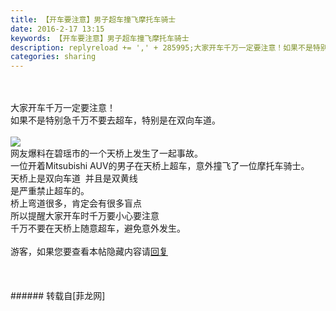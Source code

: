 ```yaml
---
title: 【开车要注意】男子超车撞飞摩托车骑士
date: 2016-2-17 13:15
keywords: 【开车要注意】男子超车撞飞摩托车骑士
description: replyreload += ',' + 285995;大家开车千万一定要注意！如果不是特别急千万不要去超车，特别是在双向车道。网友爆料在碧瑶市的一个天桥上发生了一起事故。一位开着Mitsubishi AUV的男子在天桥上超车，意外撞飞了一位摩托车骑士。天桥上是双向车道  并且是双黄线是严重禁止超车的。桥上弯道很多，肯定会有很多盲点   所以提醒大家开车时千万要小心要注意千万不要在天桥上随意超车，避免意外发生。游客，如果您要查看本帖隐藏内容请回复
categories: sharing
---
```

<td class="t_f" id="postmessage_285995">

<script type="fc23a2a54cdc383315ab89d5-text/javascript">replyreload += ',' + 285995;</script><br/>
<br/>
大家开车千万一定要注意！<br/>
如果不是特别急千万不要去超车，特别是在双向车道。<br/>
<br/>

<img aid="145624" data-cf-modified-fc23a2a54cdc383315ab89d5-="" file="data/attachment/forum/201602/17/131158gox3z1u4jof93x3w.jpg.thumb.jpg" id="aimg_145624" inpost="1" onclick="" onmouseover="" src="http://www.flw.ph/data/attachment/forum/201602/17/131158gox3z1u4jof93x3w.jpg" style="cursor:pointer" zoomfile="data/attachment/forum/201602/17/131158gox3z1u4jof93x3w.jpg"/>


<br/>
网友爆料在碧瑶市的一个天桥上发生了一起事故。<br/>
一位开着Mitsubishi AUV的男子在天桥上超车，意外撞飞了一位摩托车骑士。<br/>
天桥上是双向车道  并且是双黄线<br/>
是严重禁止超车的。<br/>
桥上弯道很多，肯定会有很多盲点   <br/>
所以提醒大家开车时千万要小心要注意<br/>
千万不要在天桥上随意超车，避免意外发生。<br/>
<br/>
<div class="locked">游客，如果您要查看本帖隐藏内容请<a data-cf-modified-fc23a2a54cdc383315ab89d5-="" href="forum.php?mod=post&amp;action=reply&amp;fid=47&amp;tid=84175" onclick="if (!window.__cfRLUnblockHandlers) return false; showWindow('reply', this.href)">回复</a></div><br/>
<br/>
<br/>
</td>
###### 转载自[菲龙网]